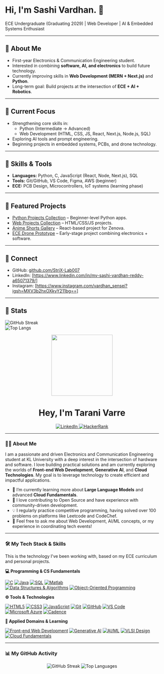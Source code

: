 # Hi, I'm Sashi Vardhan. 👋  

ECE Undergraduate (Graduating 2029) | Web Developer | AI & Embedded Systems Enthusiast  

---

## 🔹 About Me
- First-year Electronics & Communication Engineering student.  
- Interested in combining **software, AI, and electronics** to build future technology.  
- Currently improving skills in **Web Development (MERN + Next.js)** and **Python**.  
- Long-term goal: Build projects at the intersection of **ECE + AI + Robotics**.  

---

## 🔹 Current Focus
- Strengthening core skills in:
  - Python (Intermediate → Advanced)  
  - Web Development (HTML, CSS, JS, React, Next.js, Node.js, SQL)  
- Exploring AI tools and prompt engineering.  
- Beginning projects in embedded systems, PCBs, and drone technology.  

---

## 🔹 Skills & Tools
- **Languages:** Python, C, JavaScript (React, Node, Next.js), SQL  
- **Tools:** Git/GitHub, VS Code, Figma, AWS (beginner)  
- **ECE:** PCB Design, Microcontrollers, IoT systems (learning phase)  

---

## 🔹 Featured Projects
- [Python Projects Collection](#) – Beginner-level Python apps.  
- [Web Projects Collection](#) – HTML/CSS/JS projects.  
- [Anime Shorts Gallery](#) – React-based project for Zenova.  
- [ECE Drone Prototype](#) – Early-stage project combining electronics + software.  

---

## 🔹 Connect
- GitHub: [github.com/StriX-Lab007](https://github.com/StriX-Lab007)  
- LinkedIn: [https://www.linkedin.com/in/mv-sashi-vardhan-reddy-a65071379/]  
- Instagram: [https://www.instagram.com/vardhan_sensei?igsh=MXV3b2hxOXkyY211bg==]  

---

## 🔹 Stats
![GitHub Streak](https://streak-stats.demolab.com?user=StriX-Lab007&theme=default)  
![Top Langs](https://github-readme-stats.vercel.app/api/top-langs/?username=StriX-Lab007&layout=compact&theme=default)






<div id="header" align="center">
  <img src="https://media.giphy.com/media/L1R1tvI9svkIWwpVYr/giphy.gif" width="200"/>
  <h1>
    Hey, I'm Tarani Varre
  </h1>
</div>

<div align="center">
  <a href="https://www.linkedin.com/in/tarani-varre-807971288/" target="_blank">
    <img src="https://img.shields.io/badge/LinkedIn-0077B5?style=for-the-badge&logo=linkedin&logoColor=white" alt="LinkedIn"/>
  </a>
  <a href="https://www.hackerrank.com/profile/Tarani_v" target="_blank">
    <img src="https://img.shields.io/badge/-HackerRank-2EC866?style=for-the-badge&logo=HackerRank&logoColor=white" alt="HackerRank"/>
  </a>
</div>

---

### 👩‍💻 About Me

I am a passionate and driven Electronics and Communication Engineering student at KL University with a deep interest in the intersection of hardware and software. I love building practical solutions and am currently exploring the worlds of **Front-end Web Development**, **Generative AI**, and **Cloud Technologies**. My goal is to leverage technology to create efficient and impactful applications.

* 🌱 I’m currently learning more about **Large Language Models** and advanced **Cloud Fundamentals**.
* 🚀 I love contributing to Open Source and have experience with community-driven development.
* 💡 I regularly practice competitive programming, having solved over 100 problems on platforms like Leetcode and CodeChef.
* 💬 Feel free to ask me about Web Development, AI/ML concepts, or my experience in coordinating tech events!

---

### 🛠️ My Tech Stack & Skills

This is the technology I've been working with, based on my ECE curriculum and personal projects.

**💻 Programming & CS Fundamentals**
<p>
  <a href="#"><img alt="C" src="https://img.shields.io/badge/C-A8B9CC?style=for-the-badge&logo=c&logoColor=white"></a>
  <a href="#"><img alt="Java" src="https://img.shields.io/badge/Java-ED8B00?style=for-the-badge&logo=openjdk&logoColor=white"></a>
  <a href="#"><img alt="SQL" src="https://img.shields.io/badge/SQL-4479A1?style=for-the-badge&logo=mysql&logoColor=white"></a>
  <a href="#"><img alt="Matlab" src="https://img.shields.io/badge/MATLAB-0076A8?style=for-the-badge&logo=mathworks&logoColor=white"></a>
  <br>
  <a href="#"><img alt="Data Structures & Algorithms" src="https://img.shields.io/badge/Data%20Structures%20&%20Algorithms-orange?style=for-the-badge"></a>
  <a href="#"><img alt="Object-Oriented Programming" src="https://img.shields.io/badge/Object--Oriented%20Programming-blue?style=for-the-badge"></a>
</p>

**⚙️ Tools & Technologies**
<p>
  <a href="#"><img alt="HTML5" src="https://img.shields.io/badge/HTML5-E34F26?style=for-the-badge&logo=html5&logoColor=white"></a>
  <a href="#"><img alt="CSS3" src="https://img.shields.io/badge/CSS3-1572B6?style=for-the-badge&logo=css3&logoColor=white"></a>
  <a href="#"><img alt="JavaScript" src="https://img.shields.io/badge/JavaScript-F7DF1E?style=for-the-badge&logo=javascript&logoColor=black"></a>
  <a href="#"><img alt="Git" src="https://img.shields.io/badge/Git-F05032?style=for-the-badge&logo=git&logoColor=white"></a>
  <a href="#"><img alt="GitHub" src="https://img.shields.io/badge/GitHub-181717?style=for-the-badge&logo=github&logoColor=white"></a>
  <a href="#"><img alt="VS Code" src="https://img.shields.io/badge/VS_Code-007ACC?style=for-the-badge&logo=visual-studio-code&logoColor=white"></a>
  <a href="#"><img alt="Microsoft Azure" src="https://img.shields.io/badge/Microsoft_Azure-0089D6?style=for-the-badge&logo=microsoft-azure&logoColor=white"></a>
  <a href="#"><img alt="Cadence" src="https://img.shields.io/badge/Cadence-523F92?style=for-the-badge&logo=cadence&logoColor=white"></a>
</p>

**🧠 Applied Domains & Learning**
<p>
  <a href="#"><img alt="Front-end Web Development" src="https://img.shields.io/badge/Front--end%20Web%20Development-339933?style=for-the-badge"></a>
  <a href="#"><img alt="Generative AI" src="https://img.shields.io/badge/Generative%20AI-8A2BE2?style=for-the-badge"></a>
  <a href="#"><img alt="AI/ML" src="https://img.shields.io/badge/AI/ML-FFC300?style=for-the-badge&logo=tensorflow&logoColor=black"></a>
  <a href="#"><img alt="VLSI Design" src="https://img.shields.io/badge/VLSI%20Design-5A009D?style=for-the-badge"></a>
  <a href="#"><img alt="Cloud Fundamentals" src="https://img.shields.io/badge/Cloud%20Fundamentals-00BFFF?style=for-the-badge"></a>
</p>

---

### 📊 My GitHub Activity

<p align="center">
  <img src="https://github-readme-streak-stats.herokuapp.com?user=tarani-v&theme=dark&hide_border=true" alt="GitHub Streak" />
  <img src="https://github-readme-stats.vercel.app/api/top-langs/?username=tarani-v&layout=compact&theme=dark&hide_border=true" alt="Top Languages" />
</p>
